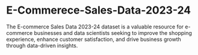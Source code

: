 # E-Commerece-Sales-Data-2023-24
The E-commerce Sales Data 2023-24 dataset is a valuable resource for e-commerce businesses and data scientists seeking to improve the shopping experience, enhance customer satisfaction, and drive business growth through data-driven insights.
